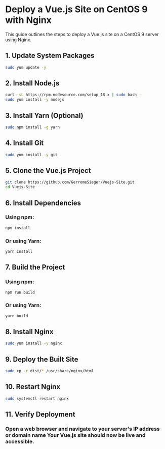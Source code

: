 # Deploy a Vue.js Site on CentOS 9 with Nginx

This guide outlines the steps to deploy a Vue.js site on a CentOS 9 server using Nginx.

## 1. Update System Packages

```bash
sudo yum update -y
```

## 2. Install Node.js

```bash
curl -sL https://rpm.nodesource.com/setup_18.x | sudo bash -
sudo yum install -y nodejs
```

## 3. Install Yarn (Optional)

```bash
sudo npm install -g yarn
```

## 4. Install Git

```bash
sudo yum install -y git
```

## 5. Clone the Vue.js Project

```bash
git clone https://github.com/GerromeSieger/Vuejs-Site.git
cd Vuejs-Site
```

## 6. Install Dependencies

### Using npm:

```bash
npm install
```

### Or using Yarn:

```bash
yarn install
```

## 7. Build the Project

### Using npm:

```bash
npm run build
```

### Or using Yarn:

```bash
yarn build
```

## 8. Install Nginx

```bash
sudo yum install -y nginx
```

## 9. Deploy the Built Site

```bash
sudo cp -r dist/* /usr/share/nginx/html
```

## 10. Restart Nginx

```bash
sudo systemctl restart nginx
```

## 11. Verify Deployment

### Open a web browser and navigate to your server's IP address or domain name Your Vue.js site should now be live and accessible.